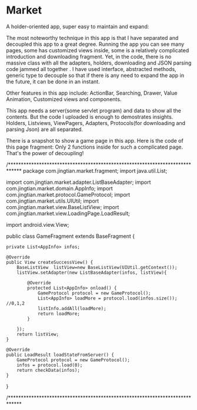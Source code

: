 # Market


A holder-oriented app, super easy to maintain and expand:

The most noteworthy technique in this app is that I have separated and decoupled this app to a great degree. Running the app you can see many pages, some has customized views inside, some is a relatively complicated introduction and downloading fragment. Yet, in the code, there is no massive class with all the adapters, holders, downloading and JSON parsing code jammed all together . I have used interface, abstracted methods, generic type to decouple so that if there is any need to expand the app in the future, it can be done in an instant.

Other features in this app include: ActionBar, Searching, Drawer, Value Animation, Customized views and components.

This app needs a server(some servlet program) and data to show all the contents. But the code I uploaded is enough to demostrates insights. Holders, Listviews, ViewPagers, Adapters, Protocols(for downloading and parsing Json) are all separated.






There is a snapshot to show a game page in this app. Here is the code of this page fragment:
Only 2 functions inside for such a complicated page. That's the power of decoupling!


/*****************************************************************************
package com.jingtian.market.fragment;
import java.util.List;

import com.jingtian.market.adapter.ListBaseAdapter;
import com.jingtian.market.domain.AppInfo;
import com.jingtian.market.protocol.GameProtocol;
import com.jingtian.market.utils.UIUtil;
import com.jingtian.market.view.BaseListView;
import com.jingtian.market.view.LoadingPage.LoadResult;

import android.view.View;

public class GameFragment extends BaseFragment {

	private List<AppInfo> infos;

	@Override
	public View createSuccessView() {
		BaseListView  listView=new BaseListView(UIUtil.getContext());
		listView.setAdapter(new ListBaseAdapter(infos, listView){

			@Override
			protected List<AppInfo> onload() {
				GameProtocol protocol = new GameProtocol();
				List<AppInfo> loadMore = protocol.load(infos.size()); //0,1,2
				listInfo.addAll(loadMore);
				return loadMore;
			}
			
		});
		return listView;
	}

	@Override
	public LoadResult loadStateFromServer() {
		GameProtocol protocol = new GameProtocol();
		infos = protocol.load(0);
		return checkData(infos);
	}
	
}

/*****************************************************************************
